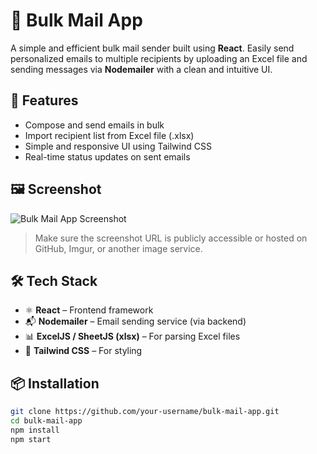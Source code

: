 # 📧 Bulk Mail App

A simple and efficient bulk mail sender built using **React**. Easily send personalized emails to multiple recipients by uploading an Excel file and sending messages via **Nodemailer** with a clean and intuitive UI.

## 🚀 Features

- Compose and send emails in bulk
- Import recipient list from Excel file (.xlsx)
- Simple and responsive UI using Tailwind CSS
- Real-time status updates on sent emails

## 🖼️ Screenshot

![Bulk Mail App Screenshot](https://github.com/user-attachments/assets/6573ecb1-3c26-438e-93f9-7043b820f36d)

> Make sure the screenshot URL is publicly accessible or hosted on GitHub, Imgur, or another image service.

## 🛠️ Tech Stack

- ⚛️ **React** – Frontend framework
- 📬 **Nodemailer** – Email sending service (via backend)
- 📊 **ExcelJS / SheetJS (xlsx)** – For parsing Excel files
- 💨 **Tailwind CSS** – For styling

## 📦 Installation

```bash
git clone https://github.com/your-username/bulk-mail-app.git
cd bulk-mail-app
npm install
npm start
